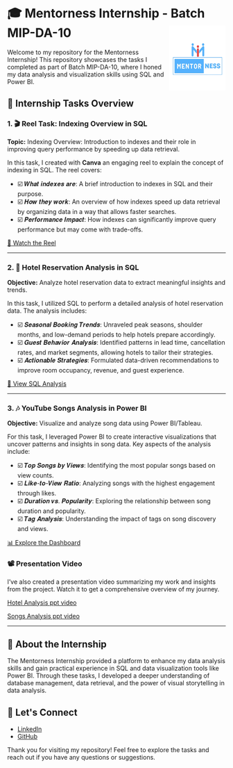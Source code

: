 # 🎓 Mentorness Internship - Batch MIP-DA-10 <img align="right" src="https://github.com/ManjiriSDS/Mentorness-Internship-Project/blob/ee7b1127135cdbc97331c8aa5f0e1990a06057a5/logo.png"  height="150" width ="130"/>

Welcome to my repository for the Mentorness Internship! This repository showcases the tasks I completed as part of Batch MIP-DA-10, where I honed my data analysis and visualization skills using SQL and Power BI.

## 🌟 Internship Tasks Overview

### 1. 🎬 Reel Task: Indexing Overview in SQL
**Topic:** Indexing Overview: Introduction to indexes and their role in improving query performance by speeding up data retrieval.

In this task, I created with **Canva** an engaging reel to explain the concept of indexing in SQL. The reel covers:

- ☑️ 𝑾𝒉𝒂𝒕 𝒊𝒏𝒅𝒆𝒙𝒆𝒔 𝒂𝒓𝒆: A brief introduction to indexes in SQL and their purpose.
- ☑️ 𝑯𝒐𝒘 𝒕𝒉𝒆𝒚 𝒘𝒐𝒓𝒌: An overview of how indexes speed up data retrieval by organizing data in a way that allows faster searches.
- ☑️ 𝑷𝒆𝒓𝒇𝒐𝒓𝒎𝒂𝒏𝒄𝒆 𝑰𝒎𝒑𝒂𝒄𝒕: How indexes can significantly improve query performance but may come with trade-offs.


[🎥 Watch the Reel](#) <!-- Add link to your reel if available -->

---

### 2. 🏨 Hotel Reservation Analysis in SQL
**Objective:** Analyze hotel reservation data to extract meaningful insights and trends.

In this task, I utilized SQL to perform a detailed analysis of hotel reservation data. The analysis includes:

- ☑️ 𝑺𝒆𝒂𝒔𝒐𝒏𝒂𝒍 𝑩𝒐𝒐𝒌𝒊𝒏𝒈 𝑻𝒓𝒆𝒏𝒅𝒔: Unraveled peak seasons, shoulder months, and low-demand periods to help hotels prepare accordingly.
- ☑️ 𝑮𝒖𝒆𝒔𝒕 𝑩𝒆𝒉𝒂𝒗𝒊𝒐𝒓 𝑨𝒏𝒂𝒍𝒚𝒔𝒊𝒔: Identified patterns in lead time, cancellation rates, and market segments, allowing hotels to tailor their strategies.
- ☑️ 𝑨𝒄𝒕𝒊𝒐𝒏𝒂𝒃𝒍𝒆 𝑺𝒕𝒓𝒂𝒕𝒆𝒈𝒊𝒆𝒔: Formulated data-driven recommendations to improve room occupancy, revenue, and guest experience.


[📁 View SQL Analysis](https://github.com/ManjiriSDS/Mentorness-Internship-Project/blob/356fff70a61798adb0a6164dbc45393a3368ac10/Hotel%20Reservation%20Analysis%20With%20SQL/Hotel%20Analysis%20ppt%20Submission.pdf) <!-- Add link to your SQL scripts or analysis -->

---

### 3. 🎶 YouTube Songs Analysis in Power BI
**Objective:** Visualize and analyze song data using Power BI/Tableau.

For this task, I leveraged Power BI to create interactive visualizations that uncover patterns and insights in song data. Key aspects of the analysis include:

- ☑️ 𝑻𝒐𝒑 𝑺𝒐𝒏𝒈𝒔 𝒃𝒚 𝑽𝒊𝒆𝒘𝒔: Identifying the most popular songs based on view counts.
- ☑️ 𝑳𝒊𝒌𝒆-𝒕𝒐-𝑽𝒊𝒆𝒘 𝑹𝒂𝒕𝒊𝒐: Analyzing songs with the highest engagement through likes.
- ☑️ 𝑫𝒖𝒓𝒂𝒕𝒊𝒐𝒏 𝒗𝒔. 𝑷𝒐𝒑𝒖𝒍𝒂𝒓𝒊𝒕𝒚: Exploring the relationship between song duration and popularity.
- ☑️ 𝑻𝒂𝒈 𝑨𝒏𝒂𝒍𝒚𝒔𝒊𝒔: Understanding the impact of tags on song discovery and views.


[📊 Explore the Dashboard](https://github.com/ManjiriSDS/Mentorness-Internship-Project/blob/356fff70a61798adb0a6164dbc45393a3368ac10/YouTube%20Song%20Analysis%20With%20Power%20BI/Song%20Analysis%20Dashboard.png) <!-- Add link to your Power BI/Tableau dashboard if available -->


### 📽️ Presentation Video
I’ve also created a presentation video summarizing my work and insights from the project. Watch it to get a comprehensive overview of my journey.

[Hotel Analysis ppt video](https://youtu.be/eFPHU65kPyQ?si=Bahkgoy-Z0Xo9E1u) <!-- Add link to your PowerPoint video -->


[Songs Analysis ppt video](https://youtu.be/BDb794ltNOY?si=d12-6T7RX6ZDcCrO) <!-- Add link to your PowerPoint video -->

---

## 🚀 About the Internship
The Mentorness Internship provided a platform to enhance my data analysis skills and gain practical experience in SQL and data visualization tools like Power BI. Through these tasks, I developed a deeper understanding of database management, data retrieval, and the power of visual storytelling in data analysis.


## 🤝 Let's Connect
- [LinkedIn](https://www.linkedin.com/in/manjiri-sawant-3893b757/)
- [GitHub](https://github.com/ManjiriSDS/ManjiriSDS)


Thank you for visiting my repository! Feel free to explore the tasks and reach out if you have any questions or suggestions.
